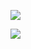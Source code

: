 ![](https://komarev.com/ghpvc/?username=your-github-username&label=COUNSELORS&color=grey)

![](https://64.media.tumblr.com/201fd87d64485db12e8b46848f6212b6/0dee244851e9a53b-2e/s400x600/6c689ce36682d7ad3fc7f2282bc059554b6f8f39.gifv)





